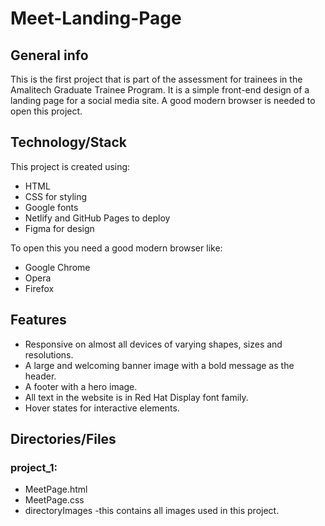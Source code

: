 # Meet-Landing-Page

## General info
This is the first project that is part of the assessment for trainees in the Amalitech Graduate Trainee Program.
It is a simple front-end design of a landing page for a social media site. 
A good modern browser is needed to open this project.

## Technology/Stack
This project is created using:
* HTML 
* CSS for styling 
* Google fonts
* Netlify and GitHub Pages to deploy
* Figma for design 

To open this you need a good modern browser like:
 * Google Chrome
 * Opera
 * Firefox

## Features
* Responsive on almost all devices of varying shapes, sizes and resolutions.
* A large and welcoming banner image with a bold message as the header.
* A footer with a hero image.
* All text in the website is in Red Hat Display font family.
* Hover states for interactive elements.

## Directories/Files
### project_1:
* MeetPage.html
* MeetPage.css
* directoryImages
 -this contains all images used in this project.

